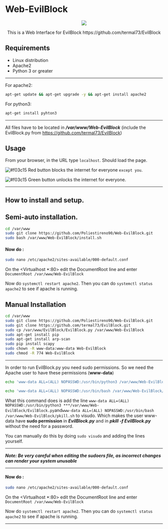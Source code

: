 # Web-EvilBlock
<p align="center">
  <img src="https://user-images.githubusercontent.com/116316357/224345496-a75baadf-8ca3-49e4-8b54-23cd42ea4512.png" />
</p>
<p align="center">
 This is a Web Interface for EvilBlock  https://github.com/termal73/EvilBlock  
</p>


## Requirements
- Linux distribution
- Apache2
- Python 3 or greater
- - -
For apache2:
```bash
apt-get update && apt-get upgrade -y && apt-get install apache2
```
For python3:
```bash
apt-get install pyhton3
```
---
All files have to be located in ***/var/www/Web-EvilBlock*** (include the EvilBlock.py from https://github.com/termal73/EvilBlock)
## Usage
From your browser, in the URL type ```localhost```. 
Should load the page.

![#f03c15](https://via.placeholder.com/15/f03c15/000000?text=+) Red button blocks the internet for everyone ```except you```.

![#f03c15](https://via.placeholder.com/15/008000/000000?text=+) Green button unlocks the internet for everyone.

___
## How to install and setup.
## Semi-auto installation.
```bash
cd /var/www
sudo git clone https://github.com/Poliestireno90/Web-EvilBlock.git
sudo bash /var/www/Web-EvilBlock/install.sh
```
#### Now do :
```bash
sudo nano /etc/apache2/sites-available/000-default.conf
```
On the <Virtualhost *:80> edit the DocumentRoot line and enter ```DocumentRoot /var/www/Web-EvilBlock```

Now do ```systemctl restart apache2```. Then you can do ```systemctl status apache2``` to see if apache is running.
## Manual Installation
```bash
cd /var/www
sudo git clone https://github.com/Poliestireno90/Web-EvilBlock.git
sudo git clone https://github.com/termal73/EvilBlock.git
sudo cp /var/www/EvilBlock/EvilBlock.py /var/www/Web-EvilBlock
sudo apt-get install pip
sudo apt-get install arp-scan
sudo pip install scapy
sudo chown -R www-data:www-data Web-EvilBlock
sudo chmod -R 774 Web-EvilBlock
```
---
In order to run EvilBlock.py you need sudo permissions. So we need the Apache user to have these permissions (**www-data**)

```bash
echo 'www-data ALL=(ALL) NOPASSWD:/usr/bin/python3 /var/www/Web-EvilBlock/EvilBlock.py' | sudo EDITOR='tee -a' visudo
```
```bash
echo 'www-data ALL=(ALL) NOPASSWD:/usr/bin/bash /var/www/Web-EvilBlock/pkill.sh' | sudo EDITOR='tee -a' visudo
```
What this command does is add the line ```www-data ALL=(ALL) NOPASSWD:/usr/bin/python3 ***/var/www/Web-EvilBlock/EvilBlock.py```and```www-data ALL=(ALL) NOPASSWD:/usr/bin/bash /var/www/Web-EvilBlock/pkill.sh``` to visudo. Which makes the user www-data have **sudo permission** in ***EvilBlock.py*** and in ***pkill -f EvilBlock.py*** without the need for a password.

You can manually do this by doing ```sudo visudo``` and adding the lines yourself.

---
***Note: Be very careful when editing the sudoers file, as incorrect changes can render your system unusable***
- - -
#### Now do :
```bash
sudo nano /etc/apache2/sites-available/000-default.conf
```
On the <Virtualhost *:80> edit the DocumentRoot line and enter ```DocumentRoot /var/www/Web-EvilBlock```

Now do ```systemctl restart apache2```. Then you can do ```systemctl status apache2``` to see if apache is running.
___



